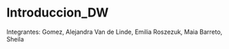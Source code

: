 # Introduccion_DW
Integrantes:
Gomez, Alejandra
Van de Linde, Emilia
Roszezuk, Maia
Barreto, Sheila
